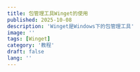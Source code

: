 ```yaml
---
title: 包管理工具Winget的使用
published: 2025-10-08
description: 'Winget是Windows下的包管理工具'
image: ''
tags: [Winget]
category: '教程'
draft: false 
lang: ''
---
```

